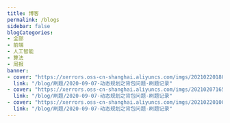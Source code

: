 ```yaml
---
title: 博客
permalink: /blogs
sidebar: false
blogCategories:
- 全部
- 前端
- 人工智能
- 算法
- 周报
banner:
- cover: "https://xerrors.oss-cn-shanghai.aliyuncs.com/imgs/20210220180756.png"
  link: "/blog/刷题/2020-09-07-动态规划之背包问题-刷题记录"
- cover: "https://xerrors.oss-cn-shanghai.aliyuncs.com/imgs/20210207165125.png"
  link: "/blog/刷题/2020-09-07-动态规划之背包问题-刷题记录"
- cover: "https://xerrors.oss-cn-shanghai.aliyuncs.com/imgs/20210220100428.png"
  link: "/blog/刷题/2020-09-07-动态规划之背包问题-刷题记录"
---
```


<BlogPage/>

<script>
import { defineComponent } from 'vue'
import BlogPage from '@components/BlogPage.vue'
export default defineComponent({
  name: 'Blog',
  components: {
    BlogPage,
  },
})
</script>